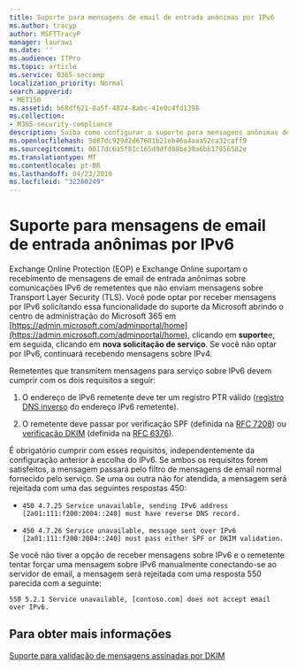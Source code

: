 ```yaml
---
title: Suporte para mensagens de email de entrada anônimas por IPv6
ms.author: tracyp
author: MSFTTracyP
manager: laurawi
ms.date: ''
ms.audience: ITPro
ms.topic: article
ms.service: O365-seccomp
localization_priority: Normal
search.appverid:
- MET150
ms.assetid: b68df621-0a5f-4824-8abc-41e0c4fd1398
ms.collection:
- M365-security-compliance
description: Saiba como configurar o suporte para mensagens anônimas de fontes IPv6 para o Exchange Online Protection e o Exchange Online.
ms.openlocfilehash: 5d87dc929d2d67681b21eb46a4aaa52ca32caff9
ms.sourcegitcommit: 0017dc6a5f81c165d9dfd88be39a6bb17856582e
ms.translationtype: MT
ms.contentlocale: pt-BR
ms.lasthandoff: 04/23/2019
ms.locfileid: "32260249"
---
```

# <a name="support-for-anonymous-inbound-email-messages-over-ipv6"></a>Suporte para mensagens de email de entrada anônimas por IPv6

Exchange Online Protection (EOP) e Exchange Online suportam o recebimento de mensagens de email de entrada anônimas sobre comunicações IPv6 de remetentes que não enviam mensagens sobre Transport Layer Security (TLS). Você pode optar por receber mensagens por IPv6 solicitando essa funcionalidade do suporte da Microsoft abrindo o centro de administração do Microsoft 365 em [https://admin.microsoft.com/adminportal/home](https://admin.microsoft.com/adminportal/home), clicando em **suporte**e, em seguida, clicando em **nova solicitação de serviço**. Se você não optar por IPv6, continuará recebendo mensagens sobre IPv4.
  
Remetentes que transmitem mensagens para serviço sobre IPv6 devem cumprir com os dois requisitos a seguir:
  
1. O endereço de IPv6 remetente deve ter um registro PTR válido ([registro DNS inverso](https://en.wikipedia.org/wiki/Reverse_DNS_lookup) do endereço IPv6 remetente). 
    
2. O remetente deve passar por verificação SPF (definida na [RFC 7208](https://tools.ietf.org/html/rfc7208)) ou [verificação DKIM](http://dkim.org/) (definida na [RFC 6376](https://www.rfc-editor.org/rfc/rfc6376.txt)).
    
É obrigatório cumprir com esses requisitos, independentemente da configuração anterior à escolha do IPv6. Se ambos os requisitos forem satisfeitos, a mensagem passará pelo filtro de mensagens de email normal fornecido pelo serviço. Se uma ou outra não for atendida, a mensagem será rejeitada com uma das seguintes respostas 450:
  
-  `450 4.7.25 Service unavailable, sending IPv6 address [2a01:111:f200:2004::240] must have reverse DNS record.`
    
-  `450 4.7.26 Service unavailable, message sent over IPv6 [2a01:111:f200:2004::240] must pass either SPF or DKIM validation.`
    
Se você não tiver a opção de receber mensagens sobre IPv6 e o remetente tentar forçar uma mensagem sobre IPv6 manualmente conectando-se ao servidor de email, a mensagem será rejeitada com uma resposta 550 parecida com a seguinte:
  
 `550 5.2.1 Service unavailable, [contoso.com] does not accept email over IPv6.`
  
## <a name="for-more-information"></a>Para obter mais informações

[Suporte para validação de mensagens assinadas por DKIM](support-for-validation-of-dkim-signed-messages.md)
  

